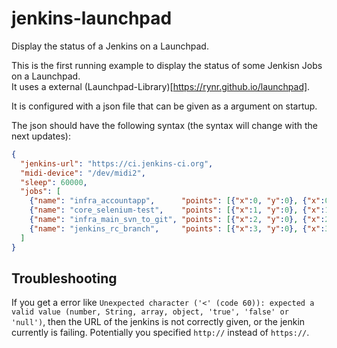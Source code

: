 jenkins-launchpad
=================

Display the status of a Jenkins on a Launchpad.

This is the first running example to display the status of some Jenkisn Jobs on a Launchpad.  
It uses a external (Launchpad-Library)[https://rynr.github.io/launchpad].

It is configured with a json file that can be given as a argument on startup.

The json should have the following syntax (the syntax will change with the next updates):

```json
{
  "jenkins-url": "https://ci.jenkins-ci.org",
  "midi-device": "/dev/midi2",
  "sleep": 60000,
  "jobs": [
    {"name": "infra_accountapp",      "points": [{"x":0, "y":0}, {"x":0, "y":1}]},
    {"name": "core_selenium-test",    "points": [{"x":1, "y":0}, {"x":1, "y":1}]},
    {"name": "infra_main_svn_to_git", "points": [{"x":2, "y":0}, {"x":2, "y":1}]},
    {"name": "jenkins_rc_branch",     "points": [{"x":3, "y":0}, {"x":3, "y":1}]}
  ]
}
```

Troubleshooting
---------------

If you get a error like `Unexpected character ('<' (code 60)): expected a valid value (number, String, array, object, 'true', 'false' or 'null')`, then the URL of the jenkins is not correctly given, or the jenkin currently is failing. Potentially you specified `http://` instead of `https://`.
